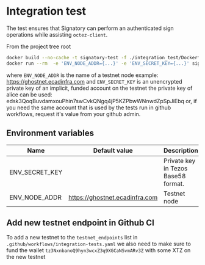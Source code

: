 # Integration test

The test ensures that Signatory can perform an authenticated sign operations
while assisting `octez-client`.

From the project tree root

```sh
docker build --no-cache -t signatory-test -f ./integration_test/Dockerfile .
docker run --rm  -e 'ENV_NODE_ADDR={...}' -e 'ENV_SECRET_KEY={...}' signatory-test
```

where `ENV_NODE_ADDR` is the name of a testnet node example: https://ghostnet.ecadinfra.com
and `ENV_SECRET_KEY` is an unencrypted private key of an implicit, funded account on the testnet
the private key of alice can be used: edsk3QoqBuvdamxouPhin7swCvkQNgq4jP5KZPbwWNnwdZpSpJiEbq
or, if you need the same account that is used by the tests run in github workflows, request it's value from your github admin.

## Environment variables

| Name               | Default value                   | Description                                                         |
| ------------------ | ------------------------------- | ------------------------------------------------------------------- |
| ENV_SECRET_KEY     |                                 | Private key in Tezos Base58 format.                                 |
| ENV_NODE_ADDR      | https://ghostnet.ecadinfra.com  | Testnet node                                                        |

## Add new testnet endpoint in Github CI
To add a new testnet to the `testnet_endpoints` list in `.github/workflows/integration-tests.yaml` we also need to make sure to fund the wallet `tz3NxnbanoQ9hyn3wcxZ3q9XGCaNSvmARv3Z` with some XTZ on the new testnet
